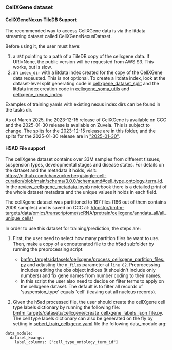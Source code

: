 ### CellXGene dataset

#### CellXGeneNexus TileDB Support

The recommended way to access CellXGene data is via the litdata streaming dataset called CellXGeneNexusDataset.

Before using it, the user must have:
  1.  a `URI` pointing to a path of a TileDB copy of the cellxgene data. If URI=None, the public version will be requested
from AWS S3. This works, but is slow.
  2. an `index_dir` with a litdata index created for the copy of the CellXGene data reqeusted. This is not optional. To create a litdata index, look at the dataset-level split generating code in [cellxgene_dataset_split](./cellxgene_dataset_split.ipynb) and the litdata index creation code in [cellxgene_soma_utils](./cellxgene_soma_utils.py) and [cellxgene_nexus_index](./cellxgene_nexus_index.ipynb).

Examples of training yamls with existing nexus index dirs can be found in the tasks dir.

As of March 2025, the 2023-12-15 release of CellXGene is available on CCC and the 2025-01-30 release is available on Zuvela.
This is subject to change. The splits for the 2023-12-15 release are in this folder, and the splits for the 2025-01-30 release
are in ["2025-01-30"](./2025-01-30/).


#### H5AD File support
The cellXgene dataset contains over 33M samples from different tissues, suspension types, developmental stages and disease states.
For details on the dataset and the metadata it holds, visit: https://github.com/chanzuckerberg/single-cell-curation/blob/main/schema/3.0.0/schema.md#cell_type_ontology_term_id.
In the [review_cellxgene_metadata.ipynb](bmfm_targets/datasets/cellxgene/review_cellxgene_metadata.ipynb) notebook there is a detailed print of the whole dataset metadata and the unique values it holds in each field.

The cellXgene dataset was partitioned to 167 files (166 out of them contains 200K samples) and is saved on CCC at:
[/dccstor/bmfm-targets/data/omics/transcriptome/scRNA/pretrain/cellxgene/anndata_all/all_unique_cells/](/dccstor/bmfm-targets/data/omics/transcriptome/scRNA/pretrain/cellxgene/anndata_all/all_unique_cells/)

In order to use this dataset for training/prediction, the steps are:

1. First, the user need to select how many partition files he want to use.
Then, make a copy of a concatenated file to the h5ad subfolder by running the preprocessing script:

    - [bmfm_targets/datasets/cellxgene/process_cellxgene_partition_files.py](./process_cellxgene_partition_files.py)
    and adjusting the `n_files` parameter at `line 82`.
    Preprocessing includes editing the obs object indices (it shouldn't include only numbers) and fix gene names from number coding to their names.
    - In this script the user also need to decide on filter terms to apply on the cellxgene dataset. The default is to filter all records of 'suspension_type' equals 'cell' (leaving out all nucleus records).

2. Given the h5ad processed file, the user should create the cellXgene cell type labels dictionary by running the following file:
[bmfm_targets/datasets/cellxgene/create_cellxgene_labels_json_file.py](bmfm_targets/datasets/cellxgene/create_cellxgene_labels_json_file.py).
The cell type labels dictionary can also be generated on the fly by setting in [scbert_train_cellxgene.yaml](bmfm_targets/tasks/scbert/scbert_train_cellxgene.yaml) file the following data_module arg:
```
data_module:
  dataset_kwargs:
    label_columns: ["cell_type_ontology_term_id"]
```
